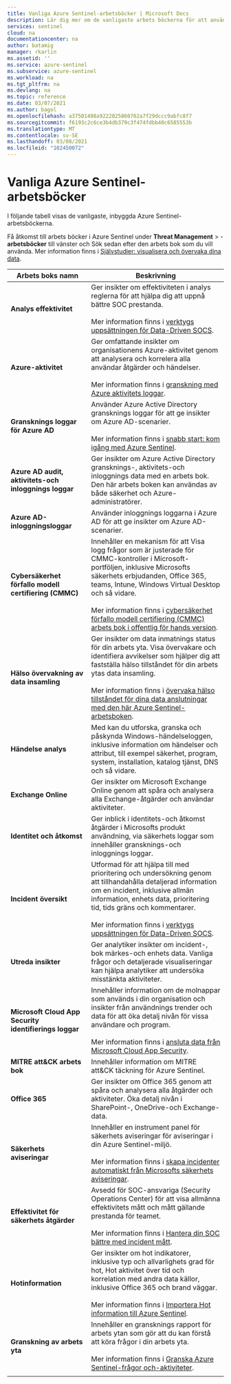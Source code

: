 ```yaml
---
title: Vanliga Azure Sentinel-arbetsböcker | Microsoft Docs
description: Lär dig mer om de vanligaste arbets böckerna för att använda populära, inbyggda Azure Sentinel-resurser.
services: sentinel
cloud: na
documentationcenter: na
author: batamig
manager: rkarlin
ms.assetid: ''
ms.service: azure-sentinel
ms.subservice: azure-sentinel
ms.workload: na
ms.tgt_pltfrm: na
ms.devlang: na
ms.topic: reference
ms.date: 03/07/2021
ms.author: bagol
ms.openlocfilehash: a37501498a9222025860702a7f29dccc9abfc8f7
ms.sourcegitcommit: f6193c2c6ce3b4db379c3f474fdbb40c6585553b
ms.translationtype: MT
ms.contentlocale: sv-SE
ms.lasthandoff: 03/08/2021
ms.locfileid: "102450072"
---
```

# <a name="commonly-used-azure-sentinel-workbooks"></a>Vanliga Azure Sentinel-arbetsböcker

I följande tabell visas de vanligaste, inbyggda Azure Sentinel-arbetsböckerna.

Få åtkomst till arbets böcker i Azure Sentinel under **Threat Management**  >  -**arbetsböcker** till vänster och Sök sedan efter den arbets bok som du vill använda. Mer information finns i [Självstudier: visualisera och övervaka dina data](tutorial-monitor-your-data.md).

|Arbets boks namn  |Beskrivning  |
|---------|---------|
|**Analys effektivitet**     |  Ger insikter om effektiviteten i analys reglerna för att hjälpa dig att uppnå bättre SOC prestanda. <br><br>Mer information finns i [verktygs uppsättningen för Data-Driven SOCS](https://techcommunity.microsoft.com/t5/azure-sentinel/the-toolkit-for-data-driven-socs/ba-p/2143152).|
|**Azure-aktivitet**     |     Ger omfattande insikter om organisationens Azure-aktivitet genom att analysera och korrelera alla användar åtgärder och händelser. <br><br>Mer information finns i [granskning med Azure aktivitets loggar](audit-sentinel-data.md#auditing-with-azure-activity-logs).    |
|**Gransknings loggar för Azure AD**     |  Använder Azure Active Directory gransknings loggar för att ge insikter om Azure AD-scenarier. <br><br>Mer information finns i  [snabb start: kom igång med Azure Sentinel](quickstart-get-visibility.md).     |
|**Azure AD audit, aktivitets-och inloggnings loggar**     |   Ger insikter om Azure Active Directory gransknings-, aktivitets-och inloggnings data med en arbets bok. Den här arbets boken kan användas av både säkerhet och Azure-administratörer.      |
|**Azure AD-inloggningsloggar**     | Använder inloggnings loggarna i Azure AD för att ge insikter om Azure AD-scenarier.        |
|**Cybersäkerhet förfallo modell certifiering (CMMC)**     |   Innehåller en mekanism för att Visa logg frågor som är justerade för CMMC-kontroller i Microsoft-portföljen, inklusive Microsofts säkerhets erbjudanden, Office 365, teams, Intune, Windows Virtual Desktop och så vidare. <br><br>Mer information finns i [cybersäkerhet förfallo modell certifiering (CMMC) arbets bok i offentlig för hands version](https://techcommunity.microsoft.com/t5/azure-sentinel/what-s-new-cybersecurity-maturity-model-certification-cmmc/ba-p/2111184).|
|**Hälso övervakning av data insamling**     |   Ger insikter om data inmatnings status för din arbets yta. Visa övervakare och identifiera avvikelser som hjälper dig att fastställa hälso tillståndet för din arbets ytas data insamling.  <br><br>Mer information finns i [övervaka hälso tillståndet för dina data anslutningar med den här Azure Sentinel-arbetsboken](monitor-data-connector-health.md).    |
|**Händelse analys**     |  Med kan du utforska, granska och påskynda Windows-händelseloggen, inklusive information om händelser och attribut, till exempel säkerhet, program, system, installation, katalog tjänst, DNS och så vidare.       |
|**Exchange Online**     |Ger insikter om Microsoft Exchange Online genom att spåra och analysera alla Exchange-åtgärder och användar aktiviteter.         |
|**Identitet och åtkomst**     |   Ger inblick i identitets-och åtkomst åtgärder i Microsofts produkt användning, via säkerhets loggar som innehåller gransknings-och inloggnings loggar.     |
|**Incident översikt**     |   Utformad för att hjälpa till med prioritering och undersökning genom att tillhandahålla detaljerad information om en incident, inklusive allmän information, enhets data, prioritering tid, tids gräns och kommentarer. <br><br>Mer information finns i [verktygs uppsättningen för Data-Driven SOCS](https://techcommunity.microsoft.com/t5/azure-sentinel/the-toolkit-for-data-driven-socs/ba-p/2143152).      |
|**Utreda insikter**     | Ger analytiker insikter om incident-, bok märkes-och enhets data. Vanliga frågor och detaljerade visualiseringar kan hjälpa analytiker att undersöka misstänkta aktiviteter.       |
|**Microsoft Cloud App Security identifierings loggar**     |   Innehåller information om de molnappar som används i din organisation och insikter från användnings trender och data för att öka detalj nivån för vissa användare och program.  <br><br>Mer information finns i [ansluta data från Microsoft Cloud App Security](connect-cloud-app-security.md).|
|**MITRE att&CK arbets bok**     |   Innehåller information om MITRE att&CK täckning för Azure Sentinel.      |
|**Office 365**     |  Ger insikter om Office 365 genom att spåra och analysera alla åtgärder och aktiviteter. Öka detalj nivån i SharePoint-, OneDrive-och Exchange-data.       |
|**Säkerhets aviseringar**     |  Innehåller en instrument panel för säkerhets aviseringar för aviseringar i din Azure Sentinel-miljö. <br><br>Mer information finns i [skapa incidenter automatiskt från Microsofts säkerhets aviseringar](create-incidents-from-alerts.md).      |
|**Effektivitet för säkerhets åtgärder**     |  Avsedd för SOC-ansvariga (Security Operations Center) för att visa allmänna effektivitets mått och mått gällande prestanda för teamet. <br><br>Mer information finns i [Hantera din SOC bättre med incident mått](manage-soc-with-incident-metrics.md).  |
|**Hotinformation**     | Ger insikter om hot indikatorer, inklusive typ och allvarlighets grad för hot, Hot aktivitet över tid och korrelation med andra data källor, inklusive Office 365 och brand väggar.  <br><br>Mer information finns i [Importera Hot information till Azure Sentinel](import-threat-intelligence.md).      |
|**Granskning av arbets yta**     |  Innehåller en gransknings rapport för arbets ytan som gör att du kan förstå att köra frågor i din arbets yta.   <br><br>Mer information finns i [Granska Azure Sentinel-frågor och-aktiviteter](audit-sentinel-data.md).  |
|     |         |

